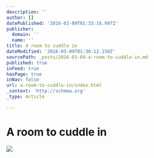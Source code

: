 ```yaml
---
description: ''
author: []
datePublished: '2016-03-09T01:33:16.997Z'
publisher:
  domain: ''
  name: ''
title: A room to cuddle in
dateModified: '2016-03-09T01:30:12.150Z'
sourcePath: _posts/2016-03-09-a-room-to-cuddle-in.md
published: true
inFeed: true
hasPage: true
inNav: false
url: a-room-to-cuddle-in/index.html
_context: 'http://schema.org'
_type: Article

---
```

# A room to cuddle in
![](https://the-grid-user-content.s3-us-west-2.amazonaws.com/8b2dfa37-9ac1-48fd-a22d-43ccdfa2de2a.png)
